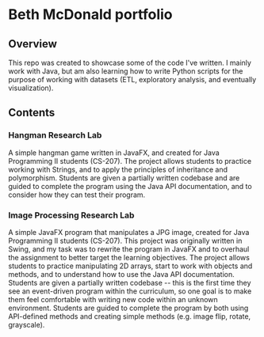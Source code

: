 # Beth McDonald portfolio

## Overview
This repo was created to showcase some of the code I've written. I mainly work with Java, but am also learning how to write Python scripts for the purpose of working with datasets (ETL, exploratory analysis, and eventually visualization).

## Contents
### Hangman Research Lab
A simple hangman game written in JavaFX, and created for Java Programming II students (CS-207). The project allows students to practice working with Strings, and to apply the principles of inheritance and polymorphism. Students are given a partially written codebase and are guided to complete the program using the Java API documentation, and to consider how they can test their program.

### Image Processing Research Lab
A simple JavaFX program that manipulates a JPG image, created for Java Programming II students (CS-207). This project was originally written in Swing, and my task was to rewrite the program in JavaFX and to overhaul the assignment to better target the learning objectives. The project allows students to practice manipulating 2D arrays, start to work with objects and methods, and to understand how to use the Java API documentation.
Students are given a partially written codebase -- this is the first time they see an event-driven program within the curriculum, so one goal is to make them feel comfortable with writing new code within an unknown environment. Students are guided to complete the program by both using API-defined methods and creating simple methods (e.g. image flip, rotate, grayscale).